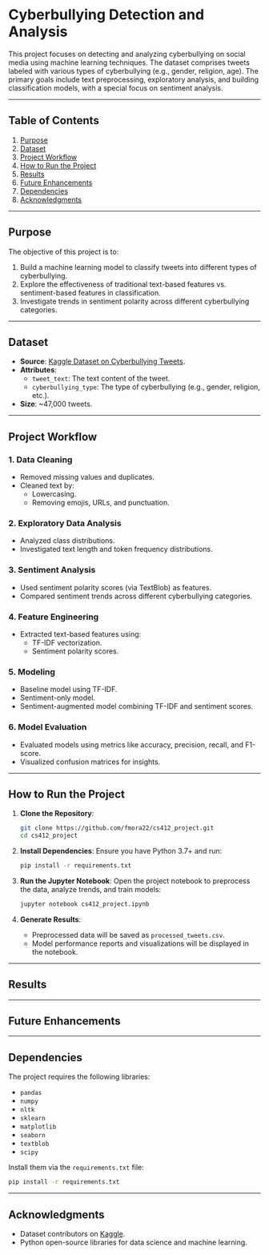 # **Cyberbullying Detection and Analysis**

This project focuses on detecting and analyzing cyberbullying on social media using machine learning techniques. The dataset comprises tweets labeled with various types of cyberbullying (e.g., gender, religion, age). The primary goals include text preprocessing, exploratory analysis, and building classification models, with a special focus on sentiment analysis.

---

## **Table of Contents**
1. [Purpose](#purpose)
2. [Dataset](#dataset)
3. [Project Workflow](#project-workflow)
4. [How to Run the Project](#how-to-run-the-project)
5. [Results](#results)
6. [Future Enhancements](#future-enhancements)
7. [Dependencies](#dependencies)
8. [Acknowledgments](#acknowledgments)

---

## **Purpose**

The objective of this project is to:
1. Build a machine learning model to classify tweets into different types of cyberbullying.
2. Explore the effectiveness of traditional text-based features vs. sentiment-based features in classification.
3. Investigate trends in sentiment polarity across different cyberbullying categories.

---

## **Dataset**

- **Source**: [Kaggle Dataset on Cyberbullying Tweets]([https://www.kaggle.com/datasets](https://kaggle.com/datasets/andrewmvd/cyberbullying-classification/code)).
- **Attributes**:
  - `tweet_text`: The text content of the tweet.
  - `cyberbullying_type`: The type of cyberbullying (e.g., gender, religion, etc.).
- **Size**: ~47,000 tweets.

---

## **Project Workflow**

### **1. Data Cleaning**
- Removed missing values and duplicates.
- Cleaned text by:
  - Lowercasing.
  - Removing emojis, URLs, and punctuation.

### **2. Exploratory Data Analysis**
- Analyzed class distributions.
- Investigated text length and token frequency distributions.

### **3. Sentiment Analysis**
- Used sentiment polarity scores (via TextBlob) as features.
- Compared sentiment trends across different cyberbullying categories.

### **4. Feature Engineering**
- Extracted text-based features using:
  - TF-IDF vectorization.
  - Sentiment polarity scores.

### **5. Modeling**
- Baseline model using TF-IDF.
- Sentiment-only model.
- Sentiment-augmented model combining TF-IDF and sentiment scores.

### **6. Model Evaluation**
- Evaluated models using metrics like accuracy, precision, recall, and F1-score.
- Visualized confusion matrices for insights.

---

## **How to Run the Project**

1. **Clone the Repository**:
   ```bash
   git clone https://github.com/fmora22/cs412_project.git
   cd cs412_project
   ```

2. **Install Dependencies**:
   Ensure you have Python 3.7+ and run:
   ```bash
   pip install -r requirements.txt
   ```

3. **Run the Jupyter Notebook**:
   Open the project notebook to preprocess the data, analyze trends, and train models:
   ```bash
   jupyter notebook cs412_project.ipynb
   ```

4. **Generate Results**:
   - Preprocessed data will be saved as `processed_tweets.csv`.
   - Model performance reports and visualizations will be displayed in the notebook.

---

## **Results**


---

## **Future Enhancements**

---

## **Dependencies**
The project requires the following libraries:
- `pandas`
- `numpy`
- `nltk`
- `sklearn`
- `matplotlib`
- `seaborn`
- `textblob`
- `scipy`

Install them via the `requirements.txt` file:
```bash
pip install -r requirements.txt
```

---

## **Acknowledgments**
- Dataset contributors on [Kaggle](https://www.kaggle.com/).
- Python open-source libraries for data science and machine learning.
